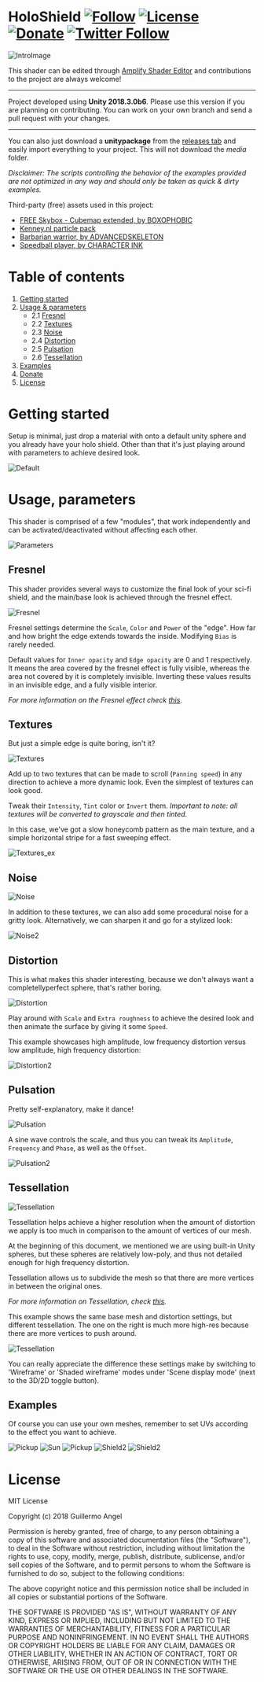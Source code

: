 # HoloShield [![Follow](https://img.shields.io/github/followers/adultlink.svg?style=social&label=Follow)](https://github.com/adultlink) [![License](https://img.shields.io/badge/License-MIT-lightgrey.svg?style=flat)](http://adultlink.mit-license.org) [![Donate](https://img.shields.io/badge/Donate-PayPal-green.svg)](https://www.paypal.me/adultlink/5usd) [![Twitter Follow](https://img.shields.io/twitter/follow/ved_adultlink.svg?label=Follow&style=social)](https://twitter.com/ved_adultlink)


![IntroImage](Media/Shield1.gif)

This shader can be edited through [Amplify Shader Editor](http://amplify.pt/unity/amplify-shader-editor) and contributions to the project are always welcome!

---

Project developed using **Unity 2018.3.0b6**. Please use this version if you are planning on contributing. You can work on your own branch and send a pull request with your changes.

---

You can also just download a **unitypackage** from the [releases tab](https://github.com/AdultLink/HoloShield/releases) and easily import everything to your project. This will not download the _media_ folder.

_Disclaimer: The scripts controlling the behavior of the examples provided are not optimized in any way and should only be taken as quick & dirty examples._

Third-party (free) assets used in this project:
- [FREE Skybox - Cubemap extended, by BOXOPHOBIC](https://assetstore.unity.com/packages/vfx/shaders/free-skybox-cubemap-extended-107400)
- [Kenney.nl particle pack](https://kenney.nl/assets/particle-pack)
- [Barbarian warrior, by ADVANCEDSKELETON](https://assetstore.unity.com/packages/3d/characters/humanoids/barbarian-warrior-75519)
- [Speedball player, by CHARACTER INK](https://assetstore.unity.com/packages/3d/characters/humanoids/speedball-player-12980)

# Table of contents
1. [Getting started](#getting-started)
2. [Usage & parameters](#usage-parameters)
    - 2.1 [Fresnel](#fresnel)
    - 2.2 [Textures](#texture)
    - 2.3 [Noise](#noise)
    - 2.4 [Distortion](#distoriton)
    - 2.5 [Pulsation](#pulsation)
    - 2.6 [Tessellation](#tessellation)
3. [Examples](#examples)
4. [Donate](#donate)
5. [License](#license)

# Getting started
Setup is minimal, just drop a material with onto a default unity sphere and you already have your holo shield. Other than that it's just playing around with parameters to achieve desired look.

![Default](Media/Default.jpg)

# Usage, parameters

This shader is comprised of a few "modules", that work independently and can be activated/deactivated without affecting each other.

![Parameters](Media/Parameters.jpg)

## Fresnel

This shader provides several ways to customize the final look of your sci-fi shield, and the main/base look is achieved through the fresnel effect.

![Fresnel](Media/Param_fresnel.jpg)

Fresnel settings determine the `Scale`, `Color` and `Power` of the "edge". How far and how bright the edge extends towards the inside. Modifying `Bias` is rarely needed.

Default values for `Inner opacity` and `Edge opacity` are 0 and 1 respectively. It means the area covered by the fresnel effect is fully visible, whereas the area not covered by it is completely invisible. Inverting these values results in an invisible edge, and a fully visible interior.

_For more information on the Fresnel effect check [this](https://www.dorian-iten.com/fresnel/)_.

## Textures

But just a simple edge is quite boring, isn't it?

![Textures](Media/Param_textures.jpg)

Add up to two textures that can be made to scroll (`Panning speed`) in any direction to achieve a more dynamic look. Even the simplest of textures can look good.

Tweak their `Intensity`, `Tint` color or `Invert` them. _Important to note: all textures will be converted to grayscale and then tinted._

In this case, we've got a slow honeycomb pattern as the main texture, and a simple horizontal stripe for a fast sweeping effect.

![Textures_ex](Media/Holoshield_Basic_textures.gif)

## Noise

![Noise](Media/Param_noise.jpg)

In addition to these textures, we can also add some procedural noise for a gritty look. Alternatively, we can sharpen it and go for a stylized look:

![Noise2](Media/Holoshield_Noise_light.gif)

## Distortion

This is what makes this shader interesting, because we don't always want a completellyperfect sphere, that's rather boring.

![Distortion](Media/Param_distortion.jpg)

Play around with `Scale` and `Extra roughness` to achieve the desired look and then animate the surface by giving it some `Speed`.

This example showcases high amplitude, low frequency distortion versus low amplitude, high frequency distortion:

![Distortion2](Media/Shields3_light.gif)

## Pulsation

Pretty self-explanatory, make it dance!

![Pulsation](Media/Param_pulsation.jpg)

A sine wave controls the scale, and thus you can tweak its `Amplitude`, `Frequency` and `Phase`, as well as the `Offset`.

![Pulsation2](Media/Holoshield_Pulsation.gif)

## Tessellation

![Tessellation](Media/Param_pulsation.jpg)

Tessellation helps achieve a higher resolution when the amount of distortion we apply is too much in comparison to the amount of vertices of our mesh.

At the beginning of this document, we mentioned we are using built-in Unity spheres, but these spheres are relatively low-poly, and thus not detailed enough for high frequency distortion.

Tessellation allows us to subdivide the mesh so that there are more vertices in between the original ones.

_For more information on Tessellation, check [this](https://en.wikipedia.org/wiki/Tessellation_(computer_graphics))._

This example shows the same base mesh and distortion settings, but different tessellation. The one on the right is much more high-res because there are more vertices to push around.

![Tessellation](Media/Holoshield_tess_gifski_light.gif)

You can really appreciate the difference these settings make by switching to 'Wireframe' or 'Shaded wireframe' modes under 'Scene display mode' (next to the 3D/2D toggle button).

## Examples

Of course you can use your own meshes, remember to set UVs according to the effect you want to achieve.

![Pickup](Media/Holoshield_Pickup_light.gif)
![Sun](Media/Holoshield_Sun2_gifski.gif)
![Pickup](Media/Humanoid_holoshield_light.gif)
![Shield2](Media/Shield2_light.gif)
![Shield2](Media/Shields_distortion.gif)





# License
MIT License

Copyright (c) 2018 Guillermo Angel

Permission is hereby granted, free of charge, to any person obtaining a copy
of this software and associated documentation files (the "Software"), to deal
in the Software without restriction, including without limitation the rights
to use, copy, modify, merge, publish, distribute, sublicense, and/or sell
copies of the Software, and to permit persons to whom the Software is
furnished to do so, subject to the following conditions:

The above copyright notice and this permission notice shall be included in all
copies or substantial portions of the Software.

THE SOFTWARE IS PROVIDED "AS IS", WITHOUT WARRANTY OF ANY KIND, EXPRESS OR
IMPLIED, INCLUDING BUT NOT LIMITED TO THE WARRANTIES OF MERCHANTABILITY,
FITNESS FOR A PARTICULAR PURPOSE AND NONINFRINGEMENT. IN NO EVENT SHALL THE
AUTHORS OR COPYRIGHT HOLDERS BE LIABLE FOR ANY CLAIM, DAMAGES OR OTHER
LIABILITY, WHETHER IN AN ACTION OF CONTRACT, TORT OR OTHERWISE, ARISING FROM,
OUT OF OR IN CONNECTION WITH THE SOFTWARE OR THE USE OR OTHER DEALINGS IN THE
SOFTWARE.
